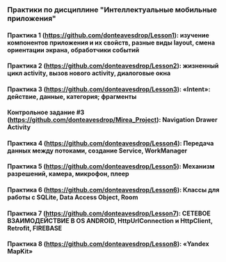 ### Практики по дисциплине "Интеллектуальные мобильные приложения"
#### Практика 1 (https://github.com/donteavesdrop/Lesson1): изучение компонентов приложения и их свойств, разные виды layout, смена ориентации экрана, обработчики событий 
#### Практика 2 (https://github.com/donteavesdrop/Lesson2): жизненный цикл activity, вызов нового activity, диалоговые окна
#### Практика 3 (https://github.com/donteavesdrop/Lesson3): «Intent»: действие, данные, категория; фрагменты
#### Контрольное задание #3 (https://github.com/donteavesdrop/Mirea_Project): Navigation Drawer Activity
#### Практика 4 (https://github.com/donteavesdrop/Lesson4): Передача данных между потоками, создание Service, WorkManager
#### Практика 5 (https://github.com/donteavesdrop/Lesson5): Механизм разрешений, камера, микрофон, плеер
#### Практика 6 (https://github.com/donteavesdrop/Lesson6): Классы для работы с SQLite, Data Access Object, Room
#### Практика 7 (https://github.com/donteavesdrop/Lesson7): СЕТЕВОЕ ВЗАИМОДЕЙСТВИЕ В OS ANDROID, HttpUrlConnection и HttpClient, Retrofit, FIREBASE
#### Практика 8 (https://github.com/donteavesdrop/Lesson8): «Yandex MapKit»
